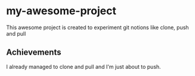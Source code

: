 # my-awesome-project
This awesome project is created to experiment git notions like clone, push and pull

## Achievements

I already managed to clone and pull and I'm just about to push.
